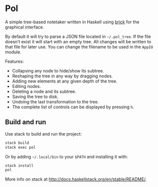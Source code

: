 # Pol

A simple tree-based notetaker written in Haskell 
using [brick](https://hackage.haskell.org/package/brick) for the graphical interface.



By default it will try to parse a JSON file located in `~/.pol_tree`. If
the file doesn't exist it will start with an empty tree. All changes will
be written to that file for later use. You can change the filename to be used
in the `AppIO` module.

Features:

* Collapsing any node to hide/show its subtree.
* Reshaping the tree in any way by dragging nodes.
* Adding new elements at any given depth of the tree.
* Editing nodes.
* Deleting a node and its subtree.
* Saving the tree to disk.
* Undoing the last transformation to the tree. 
* The complete list of controls can be displayed by pressing `h`.


## Build and run

Use stack to build and run the project:

```sh
stack build
stack exec pol
```

Or by adding `~/.local/bin` to your `$PATH` and installing it with:

```sh
stack install
pol
```

More info on stack at http://docs.haskellstack.org/en/stable/README/.

